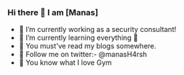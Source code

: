### Hi there 👋 I am [Manas]

- 🔭 I’m currently working as a security consultant!
- 🌱 I’m currently learning everything 🤣
- 👯 You must've read my blogs somewhere.
- 🤩 Follow me on twitter:- @manasH4rsh
- 💪 You know what I love Gym
